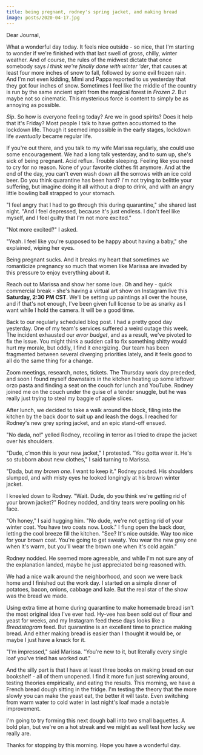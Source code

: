 ```yaml
---
title: being pregnant, rodney's spring jacket, and making bread
image: posts/2020-04-17.jpg
---
```


Dear Journal,

What a wonderful day today.  It feels nice outside - so nice, that I'm
starting to wonder if we're finished with that last swell of gross,
chilly, winter weather.  And of course, the rules of the midwest
dictate that once somebody says _I think we're finally done with
winter 'der_, that causes at least four more inches of snow to fall,
followed by some evil frozen rain.  And I'm not even kidding, Mimi and
Pappa reported to us yesterday that they got four inches of snow.
Sometimes I feel like the middle of the country is run by the same
ancient spirit from the magical forest in _Frozen 2_.  But maybe not
so cinematic.  This mysterious force is content to simply be as
annoying as possible.

_Sip_.  So how is everyone feeling today?  Are we in good spirits?
Does it help that it's Friday?  Most people I talk to have gotten
accustomed to the lockdown life.  Though it seemed impossible in the
early stages, lockdown life _eventually_ became regular life.

If you're out there, and you talk to my wife Marissa regularly, she
could use some encouragement.  We had a long talk yesterday, and to
sum up, she's sick of being pregnant.  Acid reflux.  Trouble sleeping.
Feeling like you need to cry for no reason.  None of your favorite
clothes fit anymore.  And at the end of the day, you can't even wash
down all the sorrows with an ice cold beer.  Do you think quarantine
has been hard?  I'm not trying to belittle your suffering, but imagine
doing it all without a drop to drink, and with an angry little bowling
ball strapped to your stomach.

"I feel angry that I had to go through this during quarantine," she
shared last night.  "And I feel depressed, because it's just endless.
I don't feel like myself, and I feel guilty that I'm not more
excited."

"Not more excited?" I asked.

"Yeah.  I feel like you're supposed to be happy about having a baby,"
she explained, wiping her eyes.

Being pregnant sucks.  And it breaks my heart that sometimes we
romanticize pregnancy so much that women like Marissa are invaded by
this pressure to enjoy everything about it.

Reach out to Marissa and show her some love.  Oh and hey - quick
commercial break - she's having a virtual art show on Instagram live
this **Saturday, 2:30 PM CST**.  We'll be setting up paintings all
over the house, and if that's not enough, I've been given full license
to be as snarky as I want while I hold the camera.  It will be a good
time.

Back to our regularly scheduled blog post.  I had a pretty good day
yesterday.  One of my team's services suffered a weird outage this
week.  The incident exhausted our _error budget_, and as a result,
we've pivoted to fix the issue.  You might think a sudden call to fix
something shitty would hurt my morale, but oddly, I find it
energizing.  Our team has been fragmented between several diverging
priorities lately, and it feels good to all do the same thing for a
change.

Zoom meetings, research, notes, tickets.  The Thursday work day
preceded, and soon I found myself downstairs in the kitchen heating up
some leftover orzo pasta and finding a seat on the couch for lunch and
YouTube.  Rodney joined me on the couch under the guise of a tender
snuggle, but he was really just trying to steal my baggie of apple
slices.

After lunch, we decided to take a walk around the block, filing into
the kitchen by the back door to suit up and leash the dogs.  I reached
for Rodney's new grey spring jacket, and an epic stand-off ensued.

"No dada, no!" yelled Rodney, recoiling in terror as I tried to drape
the jacket over his shoulders.

"Dude, c'mon this is your new jacket," I protested.  "You gotta wear
it.  He's so stubborn about new clothes," I said turning to Marissa.

"Dada, but my _brown one_.  I want to keep it."  Rodney pouted.  His
shoulders slumped, and with misty eyes he looked longingly at his
brown winter jacket.

I kneeled down to Rodney.  "Wait.  Dude, do you think we're getting
rid of your brown jacket?"  Rodney nodded, and tiny tears were pooling
on his face.

"Oh honey," I said hugging him.  "No dude, we're not getting rid of
your winter coat.  You have two coats now.  Look."  I flung open the
back door, letting the cool breeze fill the kitchen.  "See?  It's nice
outside.  Way too nice for your brown coat.  You're going to get
sweaty.  You wear the new grey one when it's warm, but you'll wear the
brown one when it's cold again."

Rodney nodded.  He seemed more agreeable, and while I'm not sure any
of the explanation landed, maybe he just appreciated being reasoned
with.

We had a nice walk around the neighborhood, and soon we were back home
and I finished out the work day.  I started on a simple dinner of
potatoes, bacon, onions, cabbage and kale.  But the real star of the
show was the bread we made.

Using extra time at home during quarantine to make homemade bread
isn't the most original idea I've ever had.  Hy-vee has been sold out
of flour and yeast for weeks, and my Instagram feed these days looks
like a _Breadstagram_ feed.  But quarantine is an excellent time to
practice making bread.  And either making bread is easier than I
thought it would be, or maybe I just have a knack for it.

"I'm impressed," said Marissa.  "You're new to it, but literally every
single loaf you've tried has worked out."

And the silly part is that I have at least three books on making bread
on our bookshelf - all of them unopened.  I find it more fun just
screwing around, testing theories empirically, and eating the results.
This morning, we have a French bread dough sitting in the fridge.  I'm
testing the theory that the more slowly you can make the yeast eat,
the better it will taste.  Even switching from warm water to cold
water in last night's loaf made a notable improvement.

I'm going to try forming this next dough ball into two small
baguettes.  A bold plan, but we're on a hot streak and we might as
well test how lucky we really are.

Thanks for stopping by this morning.  Hope you have a wonderful day.

